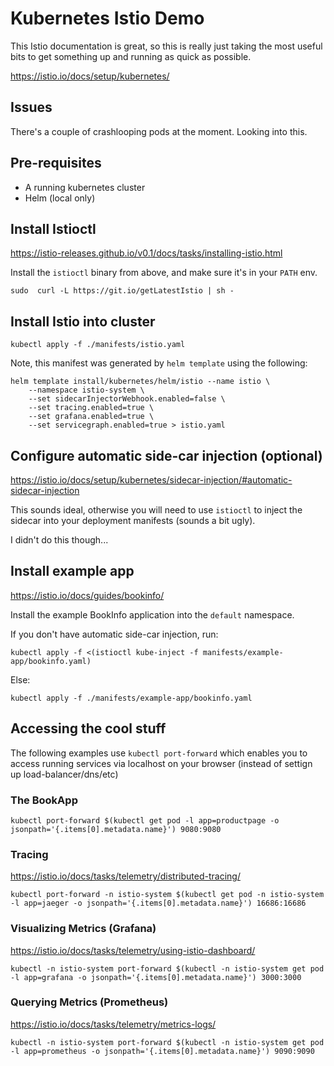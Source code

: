 # Kubernetes Istio Demo

This Istio documentation is great, so this is really just taking the 
most useful bits to get something up and running as quick as possible.

https://istio.io/docs/setup/kubernetes/


## Issues

There's a couple of crashlooping pods at the moment. Looking into this.

## Pre-requisites

- A running kubernetes cluster
- Helm (local only)

## Install Istioctl

https://istio-releases.github.io/v0.1/docs/tasks/installing-istio.html

Install the `istioctl` binary from above, and make sure it's in your `PATH` env.

```
sudo  curl -L https://git.io/getLatestIstio | sh -
```

## Install Istio into cluster

```
kubectl apply -f ./manifests/istio.yaml
```

Note, this manifest was generated by `helm template` using the following:

```
helm template install/kubernetes/helm/istio --name istio \
    --namespace istio-system \
    --set sidecarInjectorWebhook.enabled=false \
    --set tracing.enabled=true \
    --set grafana.enabled=true \
    --set servicegraph.enabled=true > istio.yaml
```

## Configure automatic side-car injection (optional)

https://istio.io/docs/setup/kubernetes/sidecar-injection/#automatic-sidecar-injection

This sounds ideal, otherwise you will need to use `istioctl` to inject the sidecar
into your deployment manifests (sounds a bit ugly).

I didn't do this though...

## Install example app

https://istio.io/docs/guides/bookinfo/


Install the example BookInfo application into the `default` namespace.


If you don't have automatic side-car injection, run:

```
kubectl apply -f <(istioctl kube-inject -f manifests/example-app/bookinfo.yaml)
```

Else: 

```
kubectl apply -f ./manifests/example-app/bookinfo.yaml
```

## Accessing the cool stuff

The following examples use `kubectl port-forward` which enables you to access running services via localhost on your browser (instead of settign up load-balancer/dns/etc)


### The BookApp

```
kubectl port-forward $(kubectl get pod -l app=productpage -o jsonpath='{.items[0].metadata.name}') 9080:9080
```

### Tracing 

https://istio.io/docs/tasks/telemetry/distributed-tracing/

```
kubectl port-forward -n istio-system $(kubectl get pod -n istio-system -l app=jaeger -o jsonpath='{.items[0].metadata.name}') 16686:16686
```

### Visualizing Metrics (Grafana)

https://istio.io/docs/tasks/telemetry/using-istio-dashboard/

```
kubectl -n istio-system port-forward $(kubectl -n istio-system get pod -l app=grafana -o jsonpath='{.items[0].metadata.name}') 3000:3000
```

### Querying Metrics (Prometheus)

https://istio.io/docs/tasks/telemetry/metrics-logs/

```
kubectl -n istio-system port-forward $(kubectl -n istio-system get pod -l app=prometheus -o jsonpath='{.items[0].metadata.name}') 9090:9090
```



